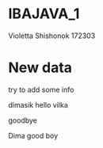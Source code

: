 # IBAJAVA_1
Violetta Shishonok
172303

New data
=======
try to add some info

dimasik hello vilka

goodbye

Dima good boy
